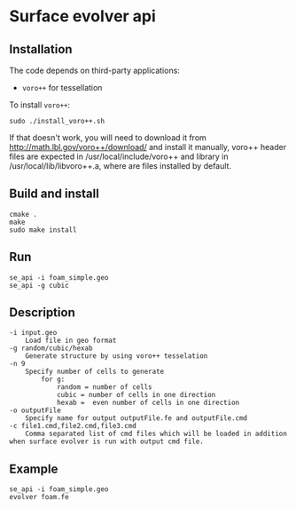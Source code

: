 Surface evolver api
============================
## Installation
The code depends on third-party applications:
- `voro++` for tessellation


To install `voro++`:
```
sudo ./install_voro++.sh
```
If that doesn't work, you will need to download it from
http://math.lbl.gov/voro++/download/ and install it manually, voro++ header files are expected in /usr/local/include/voro++ and library in /usr/local/lib/libvoro++.a, where are files installed by default.

## Build and install
	cmake .
	make
	sudo make install
## Run
	se_api -i foam_simple.geo
	se_api -g cubic

## Description
	-i input.geo
		Load file in geo format
	-g random/cubic/hexab
		Generate structure by using voro++ tesselation
	-n 9
		Specify number of cells to generate
			for g:
				random = number of cells
				cubic = number of cells in one direction
				hexab =  even number of cells in one direction
	-o outputFile
		Specify name for output outputFile.fe and outputFile.cmd
	-c file1.cmd,file2.cmd,file3.cmd
		Comma separated list of cmd files which will be loaded in addition when surface evolver is run with output cmd file.

## Example
	se_api -i foam_simple.geo
	evolver foam.fe
